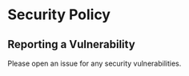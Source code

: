 # Security Policy

## Reporting a Vulnerability

Please open an issue for any security vulnerabilities.  
